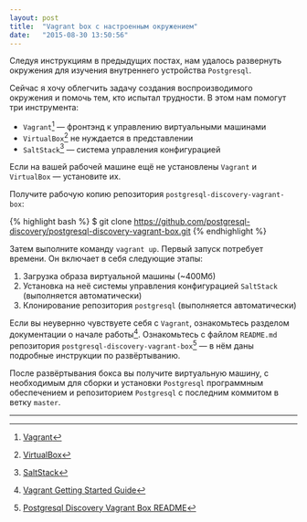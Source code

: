 ```yaml
---
layout: post
title:  "Vagrant box с настроенным окружением"
date:   "2015-08-30 13:50:56"
---
```

Следуя инструкциям в предыдущих постах, нам удалось развернуть окружения для изучения внутреннего устройства ``Postgresql``.

Сейчас я хочу облегчить задачу создания воспроизводимого окружения и помочь тем, кто испытал трудности.
В этом нам помогут три инструмента:

* ``Vagrant``[^vagrant] &mdash; фронтэнд к управлению виртуальными машинами
* ``VirtualBox``[^vbox] не нуждается в представлении
* ``SaltStack``[^saltstack] &mdash; система управления конфигурацией

Если на вашей рабочей машине ещё не установлены ``Vagrant`` и ``VirtualBox`` &mdash; установите их.

Получите рабочую копию репозитория ``postgresql-discovery-vagrant-box``:

{% highlight bash %}
$ git clone https://github.com/postgresql-discovery/postgresql-discovery-vagrant-box.git
{% endhighlight %}

Затем выполните команду ``vagrant up``.
Первый запуск потребует времени. Он включает в себя следующие этапы:

1. Загрузка образа виртуальной машины (~400Мб)
2. Установка на неё системы управления конфигурацией ``SaltStack`` (выполняется автоматически)
3. Клонирование репозитория ``postgresql`` (выполняется автоматически)

Если вы неувернно чувствуете себя с ``Vagrant``, ознакомьтесь разделом документации о начале работы[^vagrant-getting-started].
Ознакомьтесь с файлом ``README.md`` репозитория ``postgresql-discovery-vagrant-box``[^readme] &mdash; в нём даны подробные инструкции по развёртыванию.

После развёртывания бокса вы получите виртуальную машину, с необходимым для сборки и установки ``Postgresql`` программным обеспечением и репозиторием ``Postgresql`` с последним коммитом в ветку ``master``.

---

[^vagrant]: [Vagrant](https://www.vagrantup.com)
[^vbox]: [VirtualBox](https://www.virtualbox.org)
[^saltstack]: [SaltStack](http://saltstack.com)
[^vagrant-getting-started]: [Vagrant Getting Started Guide](https://docs.vagrantup.com/v2/getting-started/index.html)
[^readme]: [Postgresql Discovery Vagrant Box README](https://github.com/postgresql-discovery/postgresql-discovery-vagrant-box/blob/master/README.md)
